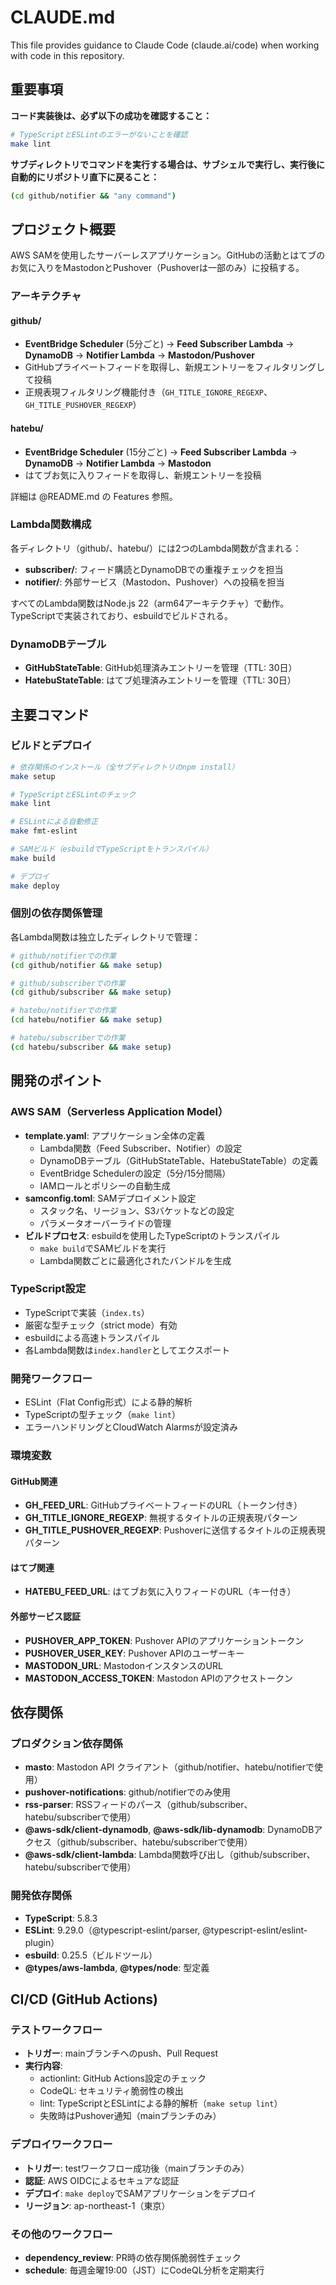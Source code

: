 # CLAUDE.md

This file provides guidance to Claude Code (claude.ai/code) when working with code in this repository.

## 重要事項

**コード実装後は、必ず以下の成功を確認すること：**

```bash
# TypeScriptとESLintのエラーがないことを確認
make lint
```

**サブディレクトリでコマンドを実行する場合は、サブシェルで実行し、実行後に自動的にリポジトリ直下に戻ること：**

```bash
(cd github/notifier && "any command")
```

## プロジェクト概要

AWS SAMを使用したサーバーレスアプリケーション。GitHubの活動とはてブのお気に入りをMastodonとPushover（Pushoverは一部のみ）に投稿する。

### アーキテクチャ

#### github/
- **EventBridge Scheduler** (5分ごと) → **Feed Subscriber Lambda** → **DynamoDB** → **Notifier Lambda** → **Mastodon/Pushover**
- GitHubプライベートフィードを取得し、新規エントリーをフィルタリングして投稿
- 正規表現フィルタリング機能付き（`GH_TITLE_IGNORE_REGEXP`、`GH_TITLE_PUSHOVER_REGEXP`）

#### hatebu/
- **EventBridge Scheduler** (15分ごと) → **Feed Subscriber Lambda** → **DynamoDB** → **Notifier Lambda** → **Mastodon**
- はてブお気に入りフィードを取得し、新規エントリーを投稿

詳細は @README.md の Features 参照。

### Lambda関数構成

各ディレクトリ（github/、hatebu/）には2つのLambda関数が含まれる：
- **subscriber/**: フィード購読とDynamoDBでの重複チェックを担当
- **notifier/**: 外部サービス（Mastodon、Pushover）への投稿を担当

すべてのLambda関数はNode.js 22（arm64アーキテクチャ）で動作。TypeScriptで実装されており、esbuildでビルドされる。

### DynamoDBテーブル

- **GitHubStateTable**: GitHub処理済みエントリーを管理（TTL: 30日）
- **HatebuStateTable**: はてブ処理済みエントリーを管理（TTL: 30日）

## 主要コマンド

### ビルドとデプロイ

```bash
# 依存関係のインストール（全サブディレクトリのnpm install）
make setup

# TypeScriptとESLintのチェック
make lint

# ESLintによる自動修正
make fmt-eslint

# SAMビルド（esbuildでTypeScriptをトランスパイル）
make build

# デプロイ
make deploy
```

### 個別の依存関係管理

各Lambda関数は独立したディレクトリで管理：

```bash
# github/notifierでの作業
(cd github/notifier && make setup)

# github/subscriberでの作業
(cd github/subscriber && make setup)

# hatebu/notifierでの作業
(cd hatebu/notifier && make setup)

# hatebu/subscriberでの作業
(cd hatebu/subscriber && make setup)
```

## 開発のポイント

### AWS SAM（Serverless Application Model）
- **template.yaml**: アプリケーション全体の定義
  - Lambda関数（Feed Subscriber、Notifier）の設定
  - DynamoDBテーブル（GitHubStateTable、HatebuStateTable）の定義
  - EventBridge Schedulerの設定（5分/15分間隔）
  - IAMロールとポリシーの自動生成
- **samconfig.toml**: SAMデプロイメント設定
  - スタック名、リージョン、S3バケットなどの設定
  - パラメータオーバーライドの管理
- **ビルドプロセス**: esbuildを使用したTypeScriptのトランスパイル
  - `make build`でSAMビルドを実行
  - Lambda関数ごとに最適化されたバンドルを生成

### TypeScript設定
- TypeScriptで実装（`index.ts`）
- 厳密な型チェック（strict mode）有効
- esbuildによる高速トランスパイル
- 各Lambda関数は`index.handler`としてエクスポート

### 開発ワークフロー
- ESLint（Flat Config形式）による静的解析
- TypeScriptの型チェック（`make lint`）
- エラーハンドリングとCloudWatch Alarmsが設定済み

### 環境変数

#### GitHub関連
- **GH_FEED_URL**: GitHubプライベートフィードのURL（トークン付き）
- **GH_TITLE_IGNORE_REGEXP**: 無視するタイトルの正規表現パターン
- **GH_TITLE_PUSHOVER_REGEXP**: Pushoverに送信するタイトルの正規表現パターン

#### はてブ関連
- **HATEBU_FEED_URL**: はてブお気に入りフィードのURL（キー付き）

#### 外部サービス認証
- **PUSHOVER_APP_TOKEN**: Pushover APIのアプリケーショントークン
- **PUSHOVER_USER_KEY**: Pushover APIのユーザーキー
- **MASTODON_URL**: MastodonインスタンスのURL
- **MASTODON_ACCESS_TOKEN**: Mastodon APIのアクセストークン

## 依存関係

### プロダクション依存関係
- **masto**: Mastodon API クライアント（github/notifier、hatebu/notifierで使用）
- **pushover-notifications**: github/notifierでのみ使用
- **rss-parser**: RSSフィードのパース（github/subscriber、hatebu/subscriberで使用）
- **@aws-sdk/client-dynamodb**, **@aws-sdk/lib-dynamodb**: DynamoDBアクセス（github/subscriber、hatebu/subscriberで使用）
- **@aws-sdk/client-lambda**: Lambda関数呼び出し（github/subscriber、hatebu/subscriberで使用）

### 開発依存関係
- **TypeScript**: 5.8.3
- **ESLint**: 9.29.0（@typescript-eslint/parser, @typescript-eslint/eslint-plugin）
- **esbuild**: 0.25.5（ビルドツール）
- **@types/aws-lambda**, **@types/node**: 型定義

## CI/CD (GitHub Actions)

### テストワークフロー
- **トリガー**: mainブランチへのpush、Pull Request
- **実行内容**:
  - actionlint: GitHub Actions設定のチェック
  - CodeQL: セキュリティ脆弱性の検出
  - lint: TypeScriptとESLintによる静的解析（`make setup lint`）
  - 失敗時はPushover通知（mainブランチのみ）

### デプロイワークフロー
- **トリガー**: testワークフロー成功後（mainブランチのみ）
- **認証**: AWS OIDCによるセキュアな認証
- **デプロイ**: `make deploy`でSAMアプリケーションをデプロイ
- **リージョン**: ap-northeast-1（東京）

### その他のワークフロー
- **dependency_review**: PR時の依存関係脆弱性チェック
- **schedule**: 毎週金曜19:00（JST）にCodeQL分析を定期実行

